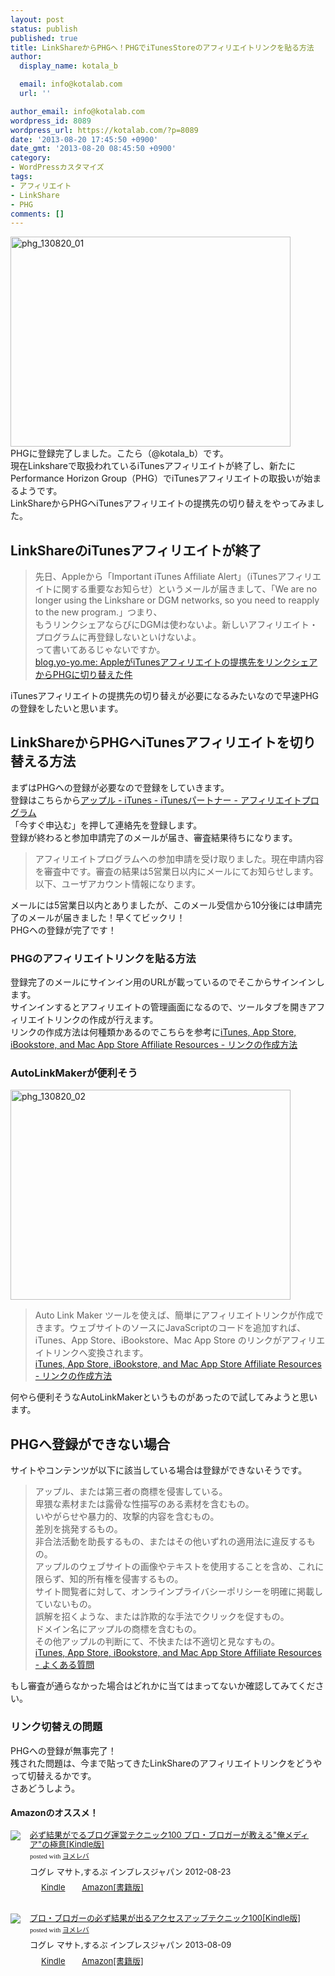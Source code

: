 ```yaml
---
layout: post
status: publish
published: true
title: LinkShareからPHGへ！PHGでiTunesStoreのアフィリエイトリンクを貼る方法
author:
  display_name: kotala_b

  email: info@kotalab.com
  url: ''

author_email: info@kotalab.com
wordpress_id: 8089
wordpress_url: https://kotalab.com/?p=8089
date: '2013-08-20 17:45:50 +0900'
date_gmt: '2013-08-20 08:45:50 +0900'
category:
- WordPressカスタマイズ
tags:
- アフィリエイト
- LinkShare
- PHG
comments: []
---
```

<p><img src="https://kotalab.com/wp-content/uploads/phg_130820_01-448x336.jpg" alt="phg_130820_01" width="448" height="336" class="alignnone size-large wp-image-8097" /><br />
PHGに登録完了しました。こたら（@kotala_b）です。<br />
現在Linkshareで取扱われているiTunesアフィリエイトが終了し、新たにPerformance Horizon Group（PHG）でiTunesアフィリエイトの取扱いが始まるようです。<br />
LinkShareからPHGヘiTunesアフィリエイトの提携先の切り替えをやってみました。<br />
<!--more--></p>
<h2>LinkShareのiTunesアフィリエイトが終了</h2>
<blockquote><p>先日、Appleから「Important iTunes Affiliate Alert」（iTunesアフィリエイトに関する重要なお知らせ）というメールが届きまして、「We are no longer using the Linkshare or DGM networks, so you need to reapply to the new program.」つまり、<br />
もうリンクシェアならびにDGMは使わないよ。新しいアフィリエイト・プログラムに再登録しないといけないよ。<br />
って書いてあるじゃないですか。<br />
<a href="http://blog.yo-yo.me/2013/08/appleitunesphg.html?utm_source=twitterfeed&utm_medium=twitter" target="_blank">blog.yo-yo.me: AppleがiTunesアフィリエイトの提携先をリンクシェアからPHGに切り替えた件</a></p></blockquote>
<p>iTunesアフィリエイトの提携先の切り替えが必要になるみたいなので早速PHGの登録をしたいと思います。</p>
<h2>LinkShareからPHGへiTunesアフィリエイトを切り替える方法</h2>
<p>まずはPHGへの登録が必要なので登録をしていきます。<br />
登録はこちらから<a href="https://www.apple.com/jp/itunes/affiliates/" target="_blank">アップル - iTunes - iTunesパートナー - アフィリエイトプログラム</a><br />
「今すぐ申込む」を押して連絡先を登録します。<br />
登録が終わると参加申請完了のメールが届き、審査結果待ちになります。</p>
<blockquote><p>アフィリエイトプログラムへの参加申請を受け取りました。現在申請内容を審査中です。審査の結果は5営業日以内にメールにてお知らせします。以下、ユーザアカウント情報になります。</p></blockquote>
<p>メールには5営業日以内とありましたが、このメール受信から10分後には申請完了のメールが届きました！早くてビックリ！<br />
PHGヘの登録が完了です！</p>
<h3>PHGのアフィリエイトリンクを貼る方法</h3>
<p>登録完了のメールにサインイン用のURLが載っているのでそこからサインインします。<br />
サインインするとアフィリエイトの管理画面になるので、ツールタブを開きアフィリエイトリンクの作成が行えます。<br />
リンクの作成方法は何種類かあるのでこちらを参考に<a href="https://www.apple.com/itunes/affiliates/resources/documentation/tools_jp.html" target="_blank">iTunes, App Store, iBookstore, and Mac App Store Affiliate Resources - リンクの作成方法</a></p>
<h3>AutoLinkMakerが便利そう</h3>
<p><img src="https://kotalab.com/wp-content/uploads/phg_130820_02-448x336.jpg" alt="phg_130820_02" width="448" height="336" class="alignnone size-large wp-image-8098" /></p>
<blockquote><p>Auto Link Maker ツールを使えば、簡単にアフィリエイトリンクが作成できます。ウェブサイトのソースにJavaScriptのコードを追加すれば、iTunes、App Store、iBookstore、Mac App Store のリンクがアフィリエイトリンクへ変換されます。<br />
<a href="https://www.apple.com/itunes/affiliates/resources/documentation/tools_jp.html" target="_blank">iTunes, App Store, iBookstore, and Mac App Store Affiliate Resources - リンクの作成方法</a></p></blockquote>
<p>何やら便利そうなAutoLinkMakerというものがあったので試してみようと思います。</p>
<h2>PHGへ登録ができない場合</h2>
<p>サイトやコンテンツが以下に該当している場合は登録ができないそうです。</p>
<blockquote><p>アップル、または第三者の商標を侵害している。<br />
卑猥な素材または露骨な性描写のある素材を含むもの。<br />
いやがらせや暴力的、攻撃的内容を含むもの。<br />
差別を挑発するもの。<br />
非合法活動を助長するもの、またはその他いずれの適用法に違反するもの。<br />
アップルのウェブサイトの画像やテキストを使用することを含め、これに限らず、知的所有権を侵害するもの。<br />
サイト閲覧者に対して、オンラインプライバシーポリシーを明確に掲載していないもの。<br />
誤解を招くような、または詐欺的な手法でクリックを促すもの。<br />
ドメイン名にアップルの商標を含むもの。<br />
その他アップルの判断にて、不快または不適切と見なすもの。<br />
<a href="https://www.apple.com/itunes/affiliates/resources/documentation/faq_jp.html" target="_blank">iTunes, App Store, iBookstore, and Mac App Store Affiliate Resources - よくある質問</a>
</p></blockquote>
<p>もし審査が通らなかった場合はどれかに当てはまってないか確認してみてください。</p>
<h3>リンク切替えの問題</h3>
<p>PHGへの登録が無事完了！<br />
残された問題は、今まで貼ってきたLinkShareのアフィリエイトリンクをどうやって切替えるかです。<br />
さあどうしよう。</p>
<h4 class="aam">Amazonのオススメ！</h4>
<div class="booklink-box" style="text-align:left;padding-bottom:20px;font-size:small;/zoom: 1;overflow: hidden;">
<div class="booklink-image" style="float:left;margin:0 15px 10px 0;"><a href="http://c.af.moshimo.com/af/c/click?a_id=374940&p_id=170&pc_id=185&pl_id=4062&s_v=b5Rz2P0601xu&url=http%3A%2F%2Fwww.amazon.co.jp%2Fexec%2Fobidos%2FASIN%2FB009NQ7MGM%2Fref%3Dnosim" name="booklink" rel="nofollow" target="_blank"><img src="https://images-fe.ssl-images-amazon.com/images/I/51R5X8BZm-L._SL160_.jpg" style="border: none;" /></a></div>
<div class="booklink-info" style="line-height:120%;/zoom: 1;overflow: hidden;">
<div class="booklink-name" style="margin-bottom:10px;line-height:120%"><a href="http://c.af.moshimo.com/af/c/click?a_id=374940&p_id=170&pc_id=185&pl_id=4062&s_v=b5Rz2P0601xu&url=http%3A%2F%2Fwww.amazon.co.jp%2Fexec%2Fobidos%2FASIN%2FB009NQ7MGM%2Fref%3Dnosim" rel="nofollow" name="booklink" target="_blank">必ず結果がでるブログ運営テクニック100 プロ・ブロガーが教える"俺メディア"の極意[Kindle版]</a>
<div class="booklink-powered-date" style="font-size:8pt;margin-top:5px;font-family:verdana;line-height:120%">posted with <a href="https://yomereba.com" target="_blank">ヨメレバ</a></div>
</div>
<div class="booklink-detail" style="margin-bottom:5px;">コグレ マサト,するぷ インプレスジャパン 2012-08-23    </div>
<div class="booklink-link2" style="margin-top:10px;">
<div class="shoplinkkindle" style="display:inline;margin-right:5px;background: url('https://img.yomereba.com/tam_y.gif') 0 0 no-repeat;padding: 2px 0 2px 18px;white-space: nowrap;"><a href="http://c.af.moshimo.com/af/c/click?a_id=374940&p_id=170&pc_id=185&pl_id=4062&s_v=b5Rz2P0601xu&url=http%3A%2F%2Fwww.amazon.co.jp%2Fexec%2Fobidos%2FASIN%2FB009NQ7MGM%2F" rel="nofollow" target="_blank" >Kindle</a></div>
<div class="shoplinkamazon" style="display:inline;margin-right:5px;background: url('https://img.yomereba.com/tam_y.gif') 0 0 no-repeat;padding: 2px 0 2px 18px;white-space: nowrap;"><a href="http://c.af.moshimo.com/af/c/click?a_id=374940&p_id=170&pc_id=185&pl_id=4062&s_v=b5Rz2P0601xu&url=http%3A%2F%2Fwww.amazon.co.jp%2Fexec%2Fobidos%2FASIN%2F4844331779%2F" rel="nofollow" target="_blank" title="アマゾン" >Amazon[書籍版]</a></div>
</p></div>
</div>
<div class="booklink-footer" style="clear: left"></div>
</div>
<div class="booklink-box" style="text-align:left;padding-bottom:20px;font-size:small;/zoom: 1;overflow: hidden;">
<div class="booklink-image" style="float:left;margin:0 15px 10px 0;"><a href="http://c.af.moshimo.com/af/c/click?a_id=374940&p_id=170&pc_id=185&pl_id=4062&s_v=b5Rz2P0601xu&url=http%3A%2F%2Fwww.amazon.co.jp%2Fexec%2Fobidos%2FASIN%2FB00E9IYWJ4%2Fref%3Dnosim" name="booklink" rel="nofollow" target="_blank"><img src="https://images-fe.ssl-images-amazon.com/images/I/51OmKlbWagL._SL160_.jpg" style="border: none;" /></a></div>
<div class="booklink-info" style="line-height:120%;/zoom: 1;overflow: hidden;">
<div class="booklink-name" style="margin-bottom:10px;line-height:120%"><a href="http://c.af.moshimo.com/af/c/click?a_id=374940&p_id=170&pc_id=185&pl_id=4062&s_v=b5Rz2P0601xu&url=http%3A%2F%2Fwww.amazon.co.jp%2Fexec%2Fobidos%2FASIN%2FB00E9IYWJ4%2Fref%3Dnosim" rel="nofollow" name="booklink" target="_blank">プロ・ブロガーの必ず結果が出るアクセスアップテクニック100[Kindle版]</a>
<div class="booklink-powered-date" style="font-size:8pt;margin-top:5px;font-family:verdana;line-height:120%">posted with <a href="https://yomereba.com" target="_blank">ヨメレバ</a></div>
</div>
<div class="booklink-detail" style="margin-bottom:5px;">コグレ マサト,するぷ インプレスジャパン 2013-08-09    </div>
<div class="booklink-link2" style="margin-top:10px;">
<div class="shoplinkkindle" style="display:inline;margin-right:5px;background: url('https://img.yomereba.com/tam_y.gif') 0 0 no-repeat;padding: 2px 0 2px 18px;white-space: nowrap;"><a href="http://c.af.moshimo.com/af/c/click?a_id=374940&p_id=170&pc_id=185&pl_id=4062&s_v=b5Rz2P0601xu&url=http%3A%2F%2Fwww.amazon.co.jp%2Fexec%2Fobidos%2FASIN%2FB00EERQPO0%2F" rel="nofollow" target="_blank" >Kindle</a></div>
<div class="shoplinkamazon" style="display:inline;margin-right:5px;background: url('https://img.yomereba.com/tam_y.gif') 0 0 no-repeat;padding: 2px 0 2px 18px;white-space: nowrap;"><a href="http://c.af.moshimo.com/af/c/click?a_id=374940&p_id=170&pc_id=185&pl_id=4062&s_v=b5Rz2P0601xu&url=http%3A%2F%2Fwww.amazon.co.jp%2Fexec%2Fobidos%2FASIN%2F4844334417%2F" rel="nofollow" target="_blank" title="アマゾン" >Amazon[書籍版]</a></div>
</p></div>
</div>
<div class="booklink-footer" style="clear: left"></div>
</div>
